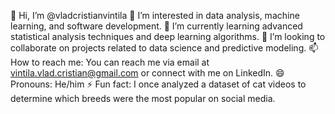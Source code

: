 👋 Hi, I’m @vladcristianvintila
👀 I’m interested in data analysis, machine learning, and software development.
🌱 I’m currently learning advanced statistical analysis techniques and deep learning algorithms.
💞️ I’m looking to collaborate on projects related to data science and predictive modeling.
📫 How to reach me: You can reach me via email at vintila.vlad.cristian@gmail.com or connect with me on LinkedIn.
😄 Pronouns: He/him
⚡ Fun fact: I once analyzed a dataset of cat videos to determine which breeds were the most popular on social media.

<!---
vladcristianvintila/vladcristianvintila is a ✨ special ✨ repository because its `README.md` (this file) appears on your GitHub profile.
You can click the Preview link to take a look at your changes.
--->
